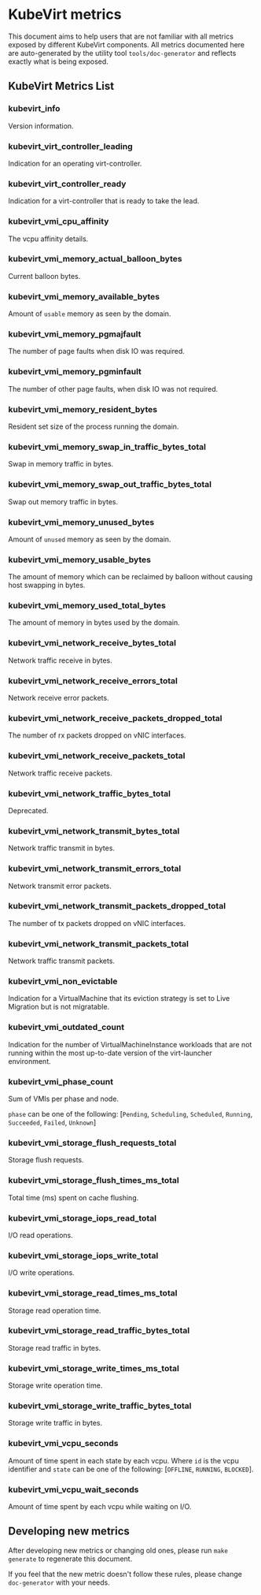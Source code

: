 <!--
	This is an auto-generated file.
	PLEASE DO NOT EDIT THIS FILE.
	See "Developing new metrics" below how to generate this file
-->

# KubeVirt metrics
This document aims to help users that are not familiar with all metrics exposed by different KubeVirt components.
All metrics documented here are auto-generated by the utility tool `tools/doc-generator` and reflects exactly what is being exposed.

## KubeVirt Metrics List
### kubevirt_info
Version information.

### kubevirt_virt_controller_leading
Indication for an operating virt-controller.

### kubevirt_virt_controller_ready
Indication for a virt-controller that is ready to take the lead.

### kubevirt_vmi_cpu_affinity
The vcpu affinity details.

### kubevirt_vmi_memory_actual_balloon_bytes
Current balloon bytes.

### kubevirt_vmi_memory_available_bytes
Amount of `usable` memory as seen by the domain.

### kubevirt_vmi_memory_pgmajfault
The number of page faults when disk IO was required.

### kubevirt_vmi_memory_pgminfault
The number of other page faults, when disk IO was not required.

### kubevirt_vmi_memory_resident_bytes
Resident set size of the process running the domain.

### kubevirt_vmi_memory_swap_in_traffic_bytes_total
Swap in memory traffic in bytes.

### kubevirt_vmi_memory_swap_out_traffic_bytes_total
Swap out memory traffic in bytes.

### kubevirt_vmi_memory_unused_bytes
Amount of `unused` memory as seen by the domain.

### kubevirt_vmi_memory_usable_bytes
The amount of memory which can be reclaimed by balloon without causing host swapping in bytes.

### kubevirt_vmi_memory_used_total_bytes
The amount of memory in bytes used by the domain.

### kubevirt_vmi_network_receive_bytes_total
Network traffic receive in bytes.

### kubevirt_vmi_network_receive_errors_total
Network receive error packets.

### kubevirt_vmi_network_receive_packets_dropped_total
The number of rx packets dropped on vNIC interfaces.

### kubevirt_vmi_network_receive_packets_total
Network traffic receive packets.

### kubevirt_vmi_network_traffic_bytes_total
Deprecated.

### kubevirt_vmi_network_transmit_bytes_total
Network traffic transmit in bytes.

### kubevirt_vmi_network_transmit_errors_total
Network transmit error packets.

### kubevirt_vmi_network_transmit_packets_dropped_total
The number of tx packets dropped on vNIC interfaces.

### kubevirt_vmi_network_transmit_packets_total
Network traffic transmit packets.

### kubevirt_vmi_non_evictable
Indication for a VirtualMachine that its eviction strategy is set to Live Migration but is not migratable.

### kubevirt_vmi_outdated_count
Indication for the number of VirtualMachineInstance workloads that are not running within the most up-to-date version of the virt-launcher environment.

### kubevirt_vmi_phase_count
Sum of VMIs per phase and node.

`phase` can be one of the following: [`Pending`, `Scheduling`, `Scheduled`, `Running`, `Succeeded`, `Failed`, `Unknown`]

### kubevirt_vmi_storage_flush_requests_total
Storage flush requests.

### kubevirt_vmi_storage_flush_times_ms_total
Total time (ms) spent on cache flushing.

### kubevirt_vmi_storage_iops_read_total
I/O read operations.

### kubevirt_vmi_storage_iops_write_total
I/O write operations.

### kubevirt_vmi_storage_read_times_ms_total
Storage read operation time.

### kubevirt_vmi_storage_read_traffic_bytes_total
Storage read traffic in bytes.

### kubevirt_vmi_storage_write_times_ms_total
Storage write operation time.

### kubevirt_vmi_storage_write_traffic_bytes_total
Storage write traffic in bytes.

### kubevirt_vmi_vcpu_seconds
Amount of time spent in each state by each vcpu. Where `id` is the vcpu identifier and `state` can be one of the following: [`OFFLINE`, `RUNNING`, `BLOCKED`].

### kubevirt_vmi_vcpu_wait_seconds
Amount of time spent by each vcpu while waiting on I/O.

## Developing new metrics
After developing new metrics or changing old ones, please run `make generate` to regenerate this document.

If you feel that the new metric doesn't follow these rules, please change `doc-generator` with your needs.
